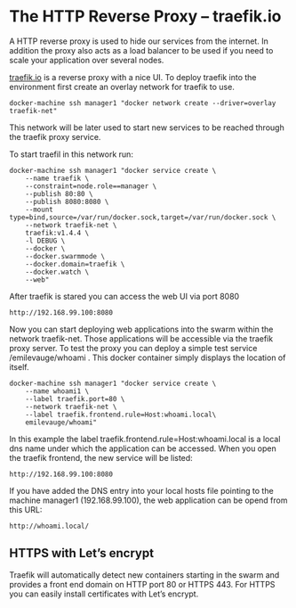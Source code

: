 # The HTTP Reverse Proxy – traefik.io

A HTTP reverse proxy is used to hide our services from the internet. In addition the proxy also acts as a load balancer to be used if you need to scale your application over several nodes.

[traefik.io](traefik.io) is a reverse proxy with a nice UI. To deploy traefik into the environment first create an overlay network for traefik to use.

	docker-machine ssh manager1 "docker network create --driver=overlay traefik-net"

This network will be later used to start new services to be reached through the traefik proxy service.

To start traefil in this network run:

	docker-machine ssh manager1 "docker service create \
	    --name traefik \
	    --constraint=node.role==manager \
	    --publish 80:80 \
	    --publish 8080:8080 \
	    --mount type=bind,source=/var/run/docker.sock,target=/var/run/docker.sock \
	    --network traefik-net \
	    traefik:v1.4.4 \
	    -l DEBUG \
	    --docker \
	    --docker.swarmmode \
	    --docker.domain=traefik \
	    --docker.watch \
	    --web"

After traefik is stared you can access the web UI via port 8080

	http://192.168.99.100:8080

Now you can start deploying web applications into the swarm within the network traefik-net. Those applications will be accessible via the traefik proxy server. To test the proxy you can deploy a simple test service /emilevauge/whoami . This docker container simply displays the location of itself.

	docker-machine ssh manager1 "docker service create \
	    --name whoami1 \
	    --label traefik.port=80 \
	    --network traefik-net \
	    --label traefik.frontend.rule=Host:whoami.local\
	    emilevauge/whoami"

In this example the label traefik.frontend.rule=Host:whoami.local is a local dns name under which the application can be accessed. When you open the traefik frontend, the new service will be listed:

	http://192.168.99.100:8080

If you have added the DNS entry into your local hosts file pointing to the machine manager1 (192.168.99.100), the web application can be opend from this URL:

	http://whoami.local/
	
## HTTPS with Let’s encrypt

Traefik will automatically detect new containers starting in the swarm and provides a front end domain on HTTP port 80 or HTTPS 443. For HTTPS you can easily install certificates with Let’s encrypt.

 